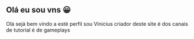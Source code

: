 ## Olá eu sou vns 😀

<div>

<p>Olá sejá bem vindo a esté perfil sou Vinicius criador deste site é dos canais de tutorial é de gameplays</p>

</div>
